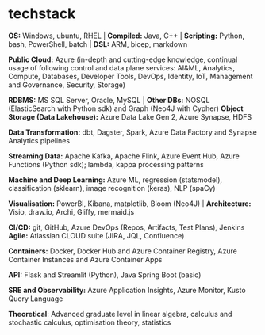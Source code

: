 # techstack

**OS:** Windows, ubuntu, RHEL | **Compiled:** Java, C++ | **Scripting:** Python, bash, PowerShell, batch | **DSL:** ARM, bicep, markdown  

**Public Cloud:** Azure (in-depth and cutting-edge knowledge, continual usage of following control and data plane services: AI&ML, Analytics, Compute, Databases, Developer Tools, DevOps, Identity, IoT, Management and Governance, Security, Storage) 

**RDBMS:** MS SQL Server, Oracle, MySQL | **Other DBs:** NOSQL (ElasticSearch with Python sdk) and Graph (Neo4J with Cypher) 
**Object Storage (Data Lakehouse):** Azure Data Lake Gen 2, Azure Synapse, HDFS  

**Data Transformation:** dbt, Dagster, Spark, Azure Data Factory and Synapse Analytics pipelines 

**Streaming Data:** Apache Kafka, Apache Flink, Azure Event Hub, Azure Functions (Python sdk); lambda, kappa processing patterns 

**Machine and Deep Learning:** Azure ML, regression (statsmodel), classification (sklearn), image recognition (keras), NLP (spaCy) 

**Visualisation:** PowerBI, Kibana, matplotlib, Bloom (Neo4J) | **Architecture:** Visio, draw.io, Archi, Gliffy, mermaid.js 

**CI/CD:** git, GitHub, Azure DevOps (Repos, Artifacts, Test Plans), Jenkins **Agile:** Atlassian CLOUD suite (JIRA, JQL, Confluence) 

**Containers:** Docker, Docker Hub and Azure Container Registry, Azure Container Instances and Azure Container Apps

**API:** Flask and Streamlit (Python), Java Spring Boot (basic) 

**SRE and Observability:** Azure Application Insights, Azure Monitor, Kusto Query Language

**Theoretical**: Advanced graduate level in linear algebra, calculus and stochastic calculus, optimisation theory, statistics
